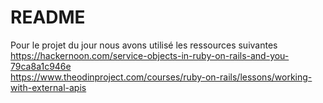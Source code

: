 # README
Pour le projet du jour nous avons utilisé les ressources suivantes
https://hackernoon.com/service-objects-in-ruby-on-rails-and-you-79ca8a1c946e <br/>
https://www.theodinproject.com/courses/ruby-on-rails/lessons/working-with-external-apis<br/>
